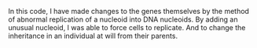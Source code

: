 In this code, I have made changes to the genes themselves by the method of abnormal replication of a nucleoid into DNA nucleoids.
By adding an unusual nucleoid, I was able to force cells to replicate.
And to change the inheritance in an individual at will from their parents.
